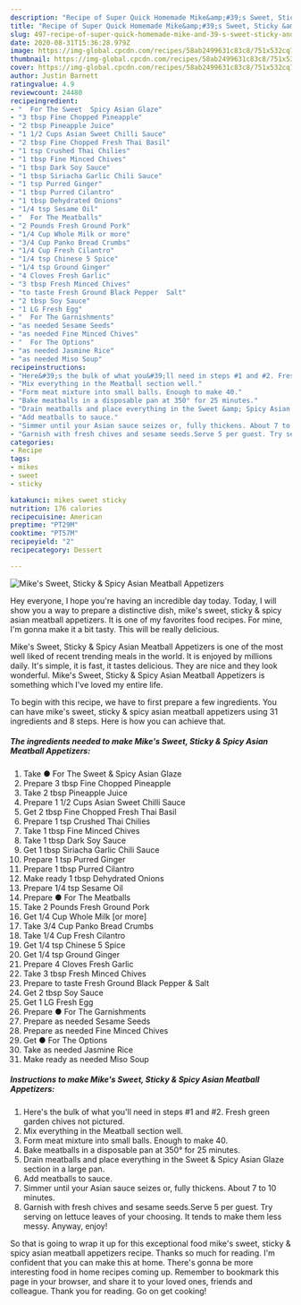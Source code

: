 ```yaml
---
description: "Recipe of Super Quick Homemade Mike&amp;#39;s Sweet, Sticky &amp;amp; Spicy Asian Meatball Appetizers"
title: "Recipe of Super Quick Homemade Mike&amp;#39;s Sweet, Sticky &amp;amp; Spicy Asian Meatball Appetizers"
slug: 497-recipe-of-super-quick-homemade-mike-and-39-s-sweet-sticky-and-amp-spicy-asian-meatball-appetizers
date: 2020-08-31T15:36:28.979Z
image: https://img-global.cpcdn.com/recipes/58ab2499631c83c8/751x532cq70/mikes-sweet-sticky-spicy-asian-meatball-appetizers-recipe-main-photo.jpg
thumbnail: https://img-global.cpcdn.com/recipes/58ab2499631c83c8/751x532cq70/mikes-sweet-sticky-spicy-asian-meatball-appetizers-recipe-main-photo.jpg
cover: https://img-global.cpcdn.com/recipes/58ab2499631c83c8/751x532cq70/mikes-sweet-sticky-spicy-asian-meatball-appetizers-recipe-main-photo.jpg
author: Justin Barnett
ratingvalue: 4.9
reviewcount: 24480
recipeingredient:
- "  For The Sweet  Spicy Asian Glaze"
- "3 tbsp Fine Chopped Pineapple"
- "2 tbsp Pineapple Juice"
- "1 1/2 Cups Asian Sweet Chilli Sauce"
- "2 tbsp Fine Chopped Fresh Thai Basil"
- "1 tsp Crushed Thai Chilies"
- "1 tbsp Fine Minced Chives"
- "1 tbsp Dark Soy Sauce"
- "1 tbsp Siriacha Garlic Chili Sauce"
- "1 tsp Purred Ginger"
- "1 tbsp Purred Cilantro"
- "1 tbsp Dehydrated Onions"
- "1/4 tsp Sesame Oil"
- "  For The Meatballs"
- "2 Pounds Fresh Ground Pork"
- "1/4 Cup Whole Milk or more"
- "3/4 Cup Panko Bread Crumbs"
- "1/4 Cup Fresh Cilantro"
- "1/4 tsp Chinese 5 Spice"
- "1/4 tsp Ground Ginger"
- "4 Cloves Fresh Garlic"
- "3 tbsp Fresh Minced Chives"
- "to taste Fresh Ground Black Pepper  Salt"
- "2 tbsp Soy Sauce"
- "1 LG Fresh Egg"
- "  For The Garnishments"
- "as needed Sesame Seeds"
- "as needed Fine Minced Chives"
- "  For The Options"
- "as needed Jasmine Rice"
- "as needed Miso Soup"
recipeinstructions:
- "Here&#39;s the bulk of what you&#39;ll need in steps #1 and #2. Fresh green garden chives not pictured."
- "Mix everything in the Meatball section well."
- "Form meat mixture into small balls. Enough to make 40."
- "Bake meatballs in a disposable pan at 350° for 25 minutes."
- "Drain meatballs and place everything in the Sweet &amp; Spicy Asian Glaze section in a large pan."
- "Add meatballs to sauce."
- "Simmer until your Asian sauce seizes or, fully thickens. About 7 to 10 minutes."
- "Garnish with fresh chives and sesame seeds.Serve 5 per guest. Try serving on lettuce leaves of your choosing. It tends to make them less messy. Anyway, enjoy!"
categories:
- Recipe
tags:
- mikes
- sweet
- sticky

katakunci: mikes sweet sticky 
nutrition: 176 calories
recipecuisine: American
preptime: "PT29M"
cooktime: "PT57M"
recipeyield: "2"
recipecategory: Dessert

---
```



![Mike&#39;s Sweet, Sticky &amp; Spicy Asian Meatball Appetizers](https://img-global.cpcdn.com/recipes/58ab2499631c83c8/751x532cq70/mikes-sweet-sticky-spicy-asian-meatball-appetizers-recipe-main-photo.jpg)

Hey everyone, I hope you're having an incredible day today. Today, I will show you a way to prepare a distinctive dish, mike&#39;s sweet, sticky &amp; spicy asian meatball appetizers. It is one of my favorites food recipes. For mine, I'm gonna make it a bit tasty. This will be really delicious.



Mike&#39;s Sweet, Sticky &amp; Spicy Asian Meatball Appetizers is one of the most well liked of recent trending meals in the world. It is enjoyed by millions daily. It's simple, it is fast, it tastes delicious. They are nice and they look wonderful. Mike&#39;s Sweet, Sticky &amp; Spicy Asian Meatball Appetizers is something which I've loved my entire life.


To begin with this recipe, we have to first prepare a few ingredients. You can have mike&#39;s sweet, sticky &amp; spicy asian meatball appetizers using 31 ingredients and 8 steps. Here is how you can achieve that.

<!--inarticleads1-->

##### The ingredients needed to make Mike&#39;s Sweet, Sticky &amp; Spicy Asian Meatball Appetizers:

1. Take  ● For The Sweet &amp; Spicy Asian Glaze
1. Prepare 3 tbsp Fine Chopped Pineapple
1. Take 2 tbsp Pineapple Juice
1. Prepare 1 1/2 Cups Asian Sweet Chilli Sauce
1. Get 2 tbsp Fine Chopped Fresh Thai Basil
1. Prepare 1 tsp Crushed Thai Chilies
1. Take 1 tbsp Fine Minced Chives
1. Take 1 tbsp Dark Soy Sauce
1. Get 1 tbsp Siriacha Garlic Chili Sauce
1. Prepare 1 tsp Purred Ginger
1. Prepare 1 tbsp Purred Cilantro
1. Make ready 1 tbsp Dehydrated Onions
1. Prepare 1/4 tsp Sesame Oil
1. Prepare  ● For The Meatballs
1. Take 2 Pounds Fresh Ground Pork
1. Get 1/4 Cup Whole Milk [or more]
1. Take 3/4 Cup Panko Bread Crumbs
1. Take 1/4 Cup Fresh Cilantro
1. Get 1/4 tsp Chinese 5 Spice
1. Get 1/4 tsp Ground Ginger
1. Prepare 4 Cloves Fresh Garlic
1. Take 3 tbsp Fresh Minced Chives
1. Prepare to taste Fresh Ground Black Pepper &amp; Salt
1. Get 2 tbsp Soy Sauce
1. Get 1 LG Fresh Egg
1. Prepare  ● For The Garnishments
1. Prepare as needed Sesame Seeds
1. Prepare as needed Fine Minced Chives
1. Get  ● For The Options
1. Take as needed Jasmine Rice
1. Make ready as needed Miso Soup




<!--inarticleads2-->

##### Instructions to make Mike&#39;s Sweet, Sticky &amp; Spicy Asian Meatball Appetizers:

1. Here&#39;s the bulk of what you&#39;ll need in steps #1 and #2. Fresh green garden chives not pictured.
1. Mix everything in the Meatball section well.
1. Form meat mixture into small balls. Enough to make 40.
1. Bake meatballs in a disposable pan at 350° for 25 minutes.
1. Drain meatballs and place everything in the Sweet &amp; Spicy Asian Glaze section in a large pan.
1. Add meatballs to sauce.
1. Simmer until your Asian sauce seizes or, fully thickens. About 7 to 10 minutes.
1. Garnish with fresh chives and sesame seeds.Serve 5 per guest. Try serving on lettuce leaves of your choosing. It tends to make them less messy. Anyway, enjoy!




So that is going to wrap it up for this exceptional food mike&#39;s sweet, sticky &amp; spicy asian meatball appetizers recipe. Thanks so much for reading. I'm confident that you can make this at home. There's gonna be more interesting food in home recipes coming up. Remember to bookmark this page in your browser, and share it to your loved ones, friends and colleague. Thank you for reading. Go on get cooking!
